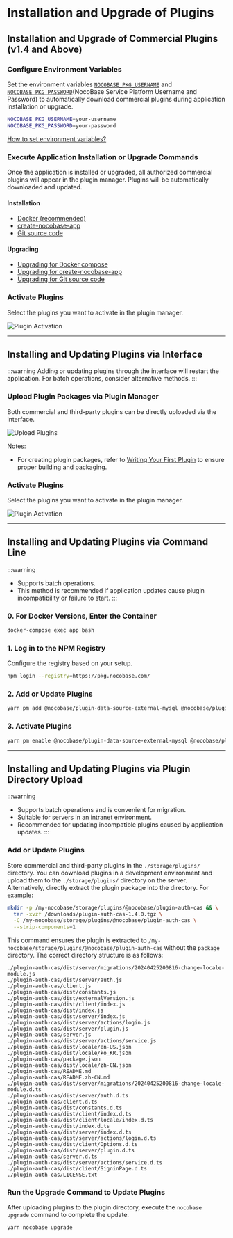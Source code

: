 # Installation and Upgrade of Plugins

## Installation and Upgrade of Commercial Plugins (v1.4 and Above)

### Configure Environment Variables

Set the environment variables [`NOCOBASE_PKG_USERNAME`](/welcome/getting-started/env#nocobase_pkg_username) and [`NOCOBASE_PKG_PASSWORD`](/welcome/getting-started/env#nocobase_pkg_password)(NocoBase Service Platform Username and Password) to automatically download commercial plugins during application installation or upgrade.

```bash
NOCOBASE_PKG_USERNAME=your-username
NOCOBASE_PKG_PASSWORD=your-password
```

[How to set environment variables?](/welcome/getting-started/env)

### Execute Application Installation or Upgrade Commands

Once the application is installed or upgraded, all authorized commercial plugins will appear in the plugin manager. Plugins will be automatically downloaded and updated.

#### Installation

- [Docker (recommended)](./installation/docker-compose.md)
- [create-nocobase-app](./installation/create-nocobase-app.md)
- [Git source code](./installation/git-clone.md)

#### Upgrading

- [Upgrading for Docker compose](./upgrading/docker-compose.md)
- [Upgrading for create-nocobase-app](./upgrading/create-nocobase-app.md)
- [Upgrading for Git source code](./upgrading/git-clone.md)

### Activate Plugins

Select the plugins you want to activate in the plugin manager.

![Plugin Activation](https://static-docs.nocobase.com/20241204000230.png)

---

## Installing and Updating Plugins via Interface

:::warning
Adding or updating plugins through the interface will restart the application. For batch operations, consider alternative methods.
:::

### Upload Plugin Packages via Plugin Manager

Both commercial and third-party plugins can be directly uploaded via the interface.

![Upload Plugins](https://static-docs.nocobase.com/20241204000127.png)

Notes:

- For creating plugin packages, refer to [Writing Your First Plugin](/development/your-first-plugin) to ensure proper building and packaging.

### Activate Plugins

Select the plugins you want to activate in the plugin manager.

![Plugin Activation](https://static-docs.nocobase.com/20241204000230.png)

---

## Installing and Updating Plugins via Command Line

:::warning
- Supports batch operations.
- This method is recommended if application updates cause plugin incompatibility or failure to start.
  :::

### 0. For Docker Versions, Enter the Container

```bash
docker-compose exec app bash
```

### 1. Log in to the NPM Registry

Configure the registry based on your setup.

```bash
npm login --registry=https://pkg.nocobase.com/
```

### 2. Add or Update Plugins

```bash
yarn pm add @nocobase/plugin-data-source-external-mysql @nocobase/plugin-embed --registry=https://pkg.nocobase.com/
```

### 3. Activate Plugins

```bash
yarn pm enable @nocobase/plugin-data-source-external-mysql @nocobase/plugin-embed
```

---

## Installing and Updating Plugins via Plugin Directory Upload

:::warning
- Supports batch operations and is convenient for migration.
- Suitable for servers in an intranet environment.
- Recommended for updating incompatible plugins caused by application updates.
  :::

### Add or Update Plugins

Store commercial and third-party plugins in the `./storage/plugins/` directory. You can download plugins in a development environment and upload them to the `./storage/plugins/` directory on the server. Alternatively, directly extract the plugin package into the directory. For example:

```bash
mkdir -p /my-nocobase/storage/plugins/@nocobase/plugin-auth-cas && \
  tar -xvzf /downloads/plugin-auth-cas-1.4.0.tgz \
  -C /my-nocobase/storage/plugins/@nocobase/plugin-auth-cas \
  --strip-components=1
```

This command ensures the plugin is extracted to `/my-nocobase/storage/plugins/@nocobase/plugin-auth-cas` without the `package` directory. The correct directory structure is as follows:

```plaintext
./plugin-auth-cas/dist/server/migrations/20240425200816-change-locale-module.js
./plugin-auth-cas/dist/server/auth.js
./plugin-auth-cas/client.js
./plugin-auth-cas/dist/constants.js
./plugin-auth-cas/dist/externalVersion.js
./plugin-auth-cas/dist/client/index.js
./plugin-auth-cas/dist/index.js
./plugin-auth-cas/dist/server/index.js
./plugin-auth-cas/dist/server/actions/login.js
./plugin-auth-cas/dist/server/plugin.js
./plugin-auth-cas/server.js
./plugin-auth-cas/dist/server/actions/service.js
./plugin-auth-cas/dist/locale/en-US.json
./plugin-auth-cas/dist/locale/ko_KR.json
./plugin-auth-cas/package.json
./plugin-auth-cas/dist/locale/zh-CN.json
./plugin-auth-cas/README.md
./plugin-auth-cas/README.zh-CN.md
./plugin-auth-cas/dist/server/migrations/20240425200816-change-locale-module.d.ts
./plugin-auth-cas/dist/server/auth.d.ts
./plugin-auth-cas/client.d.ts
./plugin-auth-cas/dist/constants.d.ts
./plugin-auth-cas/dist/client/index.d.ts
./plugin-auth-cas/dist/client/locale/index.d.ts
./plugin-auth-cas/dist/index.d.ts
./plugin-auth-cas/dist/server/index.d.ts
./plugin-auth-cas/dist/server/actions/login.d.ts
./plugin-auth-cas/dist/client/Options.d.ts
./plugin-auth-cas/dist/server/plugin.d.ts
./plugin-auth-cas/server.d.ts
./plugin-auth-cas/dist/server/actions/service.d.ts
./plugin-auth-cas/dist/client/SigninPage.d.ts
./plugin-auth-cas/LICENSE.txt
```

### Run the Upgrade Command to Update Plugins

After uploading plugins to the plugin directory, execute the `nocobase upgrade` command to complete the update.

```bash
yarn nocobase upgrade
```

